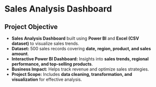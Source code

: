# Sales Analysis Dashboard
## Project Objective
- **Sales Analysis Dashboard** built using **Power BI** and **Excel (CSV dataset)** to visualize sales trends.  
- **Dataset:** 500 sales records covering **date, region, product, and sales amount**.  
- **Interactive Power BI Dashboard:** Insights into **sales trends, regional performance, and top-selling products**.  
- **Business Impact:** Helps track revenue and optimize sales strategies.  
- **Project Scope:** Includes **data cleaning, transformation, and visualization** for effective analysis.                                                                                     
